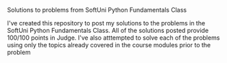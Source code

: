 Solutions to problems from SoftUni Python Fundamentals Class

I've created this repository to post my solutions to the problems in the SoftUni Python Fundamentals Class. All of the solutions posted provide 100/100 points in Judge. I've also atttempted to solve each of the problems using only the topics already covered in the course modules prior to the problem
